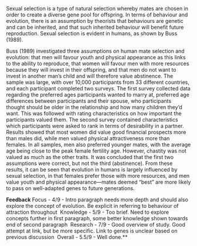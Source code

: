 Sexual selection is a type of natural selection whereby mates are chosen in order to create a diverse gene pool for offspring. In terms of behaviour and evolution, there is an assumption by theorists that behaviours are genetic and can be inherited, and that such inherited behaviour will benefit future reproduction. Sexual selection is evident in humans, as shown by Buss (1989).

Buss (1989) investigated three assumptions on human mate selection and evolution: that men will favour youth and physical appearance as this links to the ability to reproduce, that women will favour men with more resources because they will invest in their offspring, and that men do not want to invest in another man’s child and will therefore value abstinence. The sample was large, with over 10,000 participants from 33 different countries, and each participant completed two surveys. The first survey collected data regarding the preferred ages participants wanted to marry at, preferred age differences between participants and their spouse, who participants thought should be older in the relationship and how many children they’d want. This was followed with rating characteristics on how important the participants valued them. The second survey contained characteristics which participants were asked to rank in terms of desirability in a partner. Results showed that most women did value good financial prospects more than males did, while men valued physical attractiveness more than females. In all samples, men also preferred younger mates, with the average age being close to the peak female fertility age. However, chastity was not valued as much as the other traits. It was concluded that the first two assumptions were correct, but not the third (abstinence). From these results, it can be seen that evolution in humans is largely influenced by sexual selection, in that females prefer those with more resources, and men value youth and physical appearance—mates deemed “best” are more likely to pass on well-adapted genes to future generations. 

**Feedback**
Focus - 4/9 - Intro paragraph needs more depth and should also explore the concept of evolution. Be explicit in referring to behaviour of attraction throughout 
Knowledge - 5/9 - Too brief. Need to explore concepts further in first paragraph, some better knowledge shown towards end of second paragraph 
Research - 7/9 - Good overview of study. Good attempt at link, but be more specific. Link to genes is unclear based on previous discussion 
Overall - 5.5/9 - Well done.**